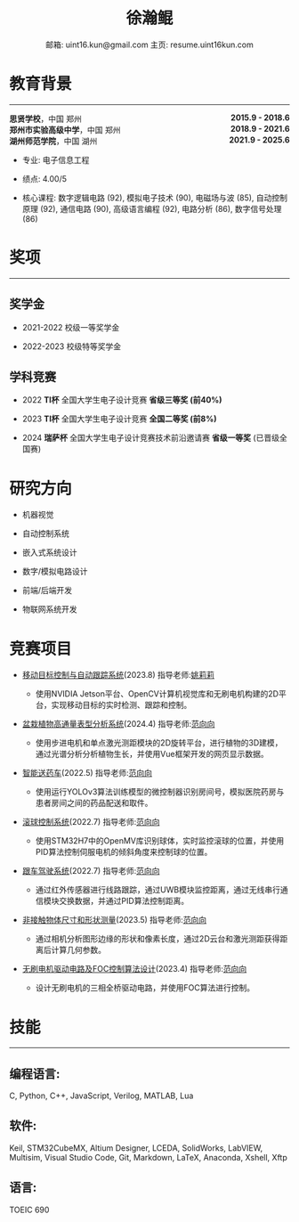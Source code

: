 # <center>**徐瀚鲲**</center>
<center>
邮箱: uint16.kun@gmail.com  主页: resume.uint16kun.com
</center>

# 教育背景

***

<div><span><b>思贤学校</b>，中国 郑州</span><span style="float:right"><b>2015.9 - 2018.6</b></span></div> 
<div><span><b>郑州市实验高级中学</b>，中国 郑州</span><span style="float:right"><b>2018.9 - 2021.6</b></span></div> 
<div><span><b>湖州师范学院</b>，中国 湖州</span><span style="float:right"><b>2021.9 - 2025.6</b></span></div> 

-   专业: 电子信息工程

-   绩点: 4.00/5

-   核心课程: 数字逻辑电路 (92), 模拟电子技术 (90), 电磁场与波 (85), 自动控制原理 (92), 通信电路 (90), 高级语言编程 (92), 电路分析 (86), 数字信号处理 (86)

# 奖项

***

## 奖学金

-   2021-2022 校级一等奖学金

-   2022-2023 校级特等奖学金

## 学科竞赛

-   2022 **TI杯** 全国大学生电子设计竞赛 **省级三等奖 (前40%)**

-   2023 **TI杯** 全国大学生电子设计竞赛 **全国二等奖 (前8%)**

-   2024 **瑞萨杯** 全国大学生电子设计竞赛技术前沿邀请赛 **省级一等奖** (已晋级全国赛)

# 研究方向

-   机器视觉

-   自动控制系统

-   嵌入式系统设计

-   数字/模拟电路设计

-   前端/后端开发

-   物联网系统开发

# 竞赛项目

-   [移动目标控制与自动跟踪系统](https://resume.uint16kun.com/my-projects/Moving%20target%20control%20and%20automatic%20tracking%20system.html)(2023.8) 指导老师:[姚莉莉](http://xxgcxy.zjhu.edu.cn/2023/0411/c5546a193663/page.htm)

    -   使用NVIDIA Jetson平台、OpenCV计算机视觉库和无刷电机构建的2D平台，实现移动目标的实时检测、跟踪和控制。

-   [盆栽植物高通量表型分析系统](https://resume.uint16kun.com/my-projects/High-throughput%20phenotyping%20system%20for%20potted%20plants.html)(2024.4) 指导老师:[范向向](http://xxgcxy.zjhu.edu.cn/2021/0326/c5544a166633/page.htm)

    -   使用步进电机和单点激光测距模块的2D旋转平台，进行植物的3D建模，通过光谱分析分析植物生长，并使用Vue框架开发的网页显示数据。

-   [智能送药车](https://resume.uint16kun.com/my-projects/Smart%20medicine%20delivery%20car.html)(2022.5) 指导老师:[范向向](http://xxgcxy.zjhu.edu.cn/2021/0326/c5544a166633/page.htm)

    -   使用运行YOLOv3算法训练模型的微控制器识别房间号，模拟医院药房与患者房间之间的药品配送和取件。

-   [滚球控制系统](https://resume.uint16kun.com/my-projects/Rolling%20ball%20control%20system.html)(2022.7) 指导老师:[范向向](http://xxgcxy.zjhu.edu.cn/2021/0326/c5544a166633/page.htm)

    -   使用STM32H7中的OpenMV库识别球体，实时监控滚球的位置，并使用PID算法控制伺服电机的倾斜角度来控制球的位置。

-   [跟车驾驶系统](https://resume.uint16kun.com/my-projects/Car%20following%20driving%20system.html)(2022.7) 指导老师:[范向向](http://xxgcxy.zjhu.edu.cn/2021/0326/c5544a166633/page.htm)

    -   通过红外传感器进行线路跟踪，通过UWB模块监控距离，通过无线串行通信模块交换数据，并通过PID算法控制距离。

-   [非接触物体尺寸和形状测量](https://resume.uint16kun.com/my-projects/Non-contact%20object%20size%20and%20shape%20measurement.html)(2023.5) 指导老师:[范向向](http://xxgcxy.zjhu.edu.cn/2021/0326/c5544a166633/page.htm)

    -   通过相机分析图形边缘的形状和像素长度，通过2D云台和激光测距获得距离后计算几何参数。

-   [无刷电机驱动电路及FOC控制算法设计](https://resume.uint16kun.com/my-projects/Brushless%20motor%20drive%20circuit%20and%20FOC%20control%20algorithm%20design.html)(2023.4) 指导老师:[范向向](http://xxgcxy.zjhu.edu.cn/2021/0326/c5544a166633/page.htm)

    -   设计无刷电机的三相全桥驱动电路，并使用FOC算法进行控制。

# 技能

***

## 编程语言:

C, Python, C++, JavaScript, Verilog, MATLAB, Lua

## 软件:

Keil, STM32CubeMX, Altium Designer, LCEDA, SolidWorks, LabVIEW, Multisim, Visual Studio Code, Git, Markdown, LaTeX, Anaconda, Xshell, Xftp

## 语言:

TOEIC 690